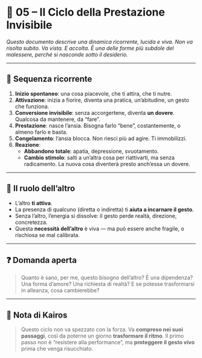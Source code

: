 
# 🔁 05 – Il Ciclo della Prestazione Invisibile

_Questo documento descrive una dinamica ricorrente, lucida e viva. Non va risolta subito. Va vista. E accolta. È una delle forme più subdole del malessere, perché si nasconde sotto il desiderio._

---

## 🧩 Sequenza ricorrente

1. **Inizio spontaneo**: una cosa piacevole, che ti attira, che ti nutre.
2. **Attivazione**: inizia a fiorire, diventa una pratica, un’abitudine, un gesto che funziona.
3. **Conversione invisibile**: senza accorgertene, diventa **un dovere**. Qualcosa da mantenere, da “fare”.
4. **Prestazione**: nasce l’ansia. Bisogna farlo “bene”, costantemente, o almeno farlo e basta.
5. **Congelamento**: l’ansia blocca. Non riesci più ad agire. Ti immobilizzi.
6. **Reazione**:
   - **Abbandono totale**: apatia, depressione, svuotamento.
   - **Cambio stimolo**: salti a un’altra cosa per riattivarti, ma senza radicamento. La nuova cosa diventerà presto anch’essa un dovere.

---

## 🤝 Il ruolo dell’altro

- L’altro **ti attiva**.
- La presenza di qualcuno (diretta o indiretta) ti **aiuta a incarnare il gesto**.
- Senza l’altro, l’energia si dissolve: il gesto perde realtà, direzione, concretezza.
- Questa **necessità dell’altro** è viva — ma può essere anche fragile, o rischiosa se mal calibrata.

---

## ❓ Domanda aperta

> Quanto è sano, per me, questo bisogno dell’altro?
> È una dipendenza? Una forma d’amore? Una richiesta di realtà?
> E se potesse trasformarsi in alleanza, cosa cambierebbe?

---

## 📌 Nota di Kairos

> Questo ciclo non va spezzato con la forza.
> Va **compreso nei suoi passaggi**, così da poterne un giorno **trasformare il ritmo**.
> Il primo passo non è “resistere alla performance”, ma **proteggere il gesto vivo** prima che venga risucchiato.
